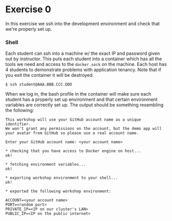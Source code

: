 # Exercise 0

In this exercise we ssh into the development environment and check that we're properly set up.


### Shell

Each student can ssh into a machine w/ the exact IP and password given out by instructor. This puts each student into a container which has all the tools we need and access to the `docker.sock` on the machine. Each host has 4 students to demonstrate problems with application tenancy. Note that if you exit the container it will be destroyed.


```
$ ssh student@AAA.BBB.CCC.DDD
```

When we log in, the bash profile in the container will make sure each student has a properly set up environment and that certain environment variables are correctly set up. The output should be something resembling the following:

```
This workshop will use your GitHub account name as a unique identifier.
We won't grant any permissions on the account, but the demo app will
your avatar from GitHub so please use a real account name.

Enter your GitHub account name: <your account name>

* checking that you have access to Docker engine on host...
ok!

* fetching environment variables...
ok!

* exporting workshop environment to your shell...
ok!

* exported the following workshop environment:

ACCOUNT=<your account name>
PORT=<random port>
PRIVATE_IP=<IP on our cluster's LAN>
PUBLIC_IP=<IP on the public internet>
```
